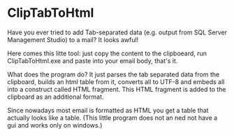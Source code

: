 # ClipTabToHtml
Have you ever tried to add Tab-separated data (e.g. output from SQL Server Management Studio) to a mail?
It looks awful!

Here comes this litte tool:
just copy the content to the clipboeard, run ClipTabToHtml.exe and paste into your email body, that's it.

What does the program do?
It just parses the tab separated data from the clipboard, builds an html table from it, converts all to UTF-8 and embeds all into a construct called HTML fragment.
This HTML fragment is added to the clipboard as an additional format.

Since nowadays most email is formatted as HTML you get a table that actually looks like a table.
(This little program does not an ned not have a gui and works only on windows.)
